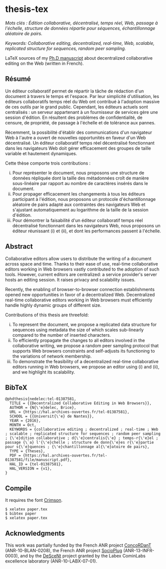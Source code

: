 # thesis-tex

<i> Mots clés : Édition collaborative, décentralisé, temps réel, Web, passage à
l'échelle, structure de données répartie pour séquences, échantillonnage
aléatoire de pairs.  </i>

<i> Keywords: Collaborative editing, decentralized, real-time, Web, scalable,
replicated structure for sequences, random peer sampling.  </i>

LaTeX sources of my [Ph.D
manuscript](https://github.com/Chat-Wane/thesis-tex/blob/master/manuscript.pdf) about
decentralized collaborative editing on the Web (written in French).

## Résumé

Un éditeur collaboratif permet de répartir la tâche de rédaction d'un document à
travers le temps et l'espace. Par leur simplicité d'utilisation, les éditeurs
collaboratifs temps réel du Web ont contribué à l'adoption massive de ces outils
par le grand public. Cependant, les éditeurs actuels sont centralisés : un
serveur appartenant à un fournisseur de services gère une session d'édition. En
résultent des problèmes de confidentialité, de censure, de propriété, de passage
à l'échelle et de tolérance aux pannes.

Récemment, la possibilité d'établir des communications d'un navigateur Web à
l'autre a ouvert de nouvelles opportunités en faveur d'un Web décentralisé. Un
éditeur collaboratif temps réel décentralisé fonctionnant dans les navigateurs
Web doit gérer efficacement des groupes de taille variable et hautement
dynamiques.

Cette thèse comporte trois contributions :
<ol type="i">
  <li> Pour représenter le document, nous proposons une structure de données
    répliquée dont la taille des métadonnées croît de manière sous-linéaire par
    rapport au nombre de caractères insérés dans le document. </li>
  <li> Pour propager efficacement les changements à tous les éditeurs
    participant à l'édition, nous proposons un protocole d'échantillonnage
    aléatoire de pairs adapté aux contraintes des navigateurs Web et s'ajustant
    automatiquement au logarithme de la taille de la session d'édition. </li>
  <li> Pour démontrer la faisabilité d'un éditeur collaboratif temps réel
    décentralisé fonctionnant dans les navigateurs Web, nous proposons un
    éditeur réunissant (i) et (ii), et dont les performances passent à
    l'échelle. </li>
</ol>

## Abstract

Collaborative editors allow users to distribute the writing of a document across
space and time. Thanks to their ease of use, real-time collaborative editors
working in Web browsers vastly contributed to the adoption of such
tools. However, current editors are centralized: a service provider's server
hosts an editing session. It raises privacy and scalability issues.
  
Recently, the enabling of browser-to-browser connection establishments opened
new opportunities in favor of a decentralized Web.  Decentralized real-time
collaborative editors working in Web browsers must efficiently handle highly
dynamic groups of different size.

Contributions of this thesis are threefold:
<ol type="i">
  <li> To represent the document, we propose a replicated data structure for
    sequences using metadata the size of which scales sub-linearly compared to
    the number of inserted characters. </li>
  <li> To efficiently propagate the changes to all editors involved in the
    collaborative writing, we propose a random peer sampling protocol that
    supports Web browsers constraints and self-adjusts its functioning to the
    variations of network membership.</li>
  <li> To demonstrate the feasibility of a decentralized real-time
    collaborative editors running in Web browsers, we propose an editor using
    (i) and (ii), and we highlight its scalability. </li>
</ol>


## BibTeX

```
@phdthesis{nedelec:tel-01387581,
  TITLE = {{Decentralized Collaborative Editing in Web Browsers}},
  AUTHOR = {N{\'e}delec, Brice},
  URL = {https://hal.archives-ouvertes.fr/tel-01387581},
  SCHOOL = {{Universit{\'e} de Nantes}},
  YEAR = {2016},
  MONTH = Oct,
  KEYWORDS = {collaborative editing ; decentralized ; real-time ; Web ; scalable ; replicated structure for sequences ; random peer sampling ; {\'e}dition collaborative ; d{\'e}centralis{\'e} ; temps-r{\'e}el ; passage {\`a} l'{\'e}chelle ; structure de donn{\'e}es r{\'e}partie pour s{\'e}quences ; {\'e}chantillonnage al{\'e}atoire de pairs},
  TYPE = {Theses},
  PDF = {https://hal.archives-ouvertes.fr/tel-01387581/file/manuscript.pdf},
  HAL_ID = {tel-01387581},
  HAL_VERSION = {v1},
}
```

## Compile

It requires the font [Crimson](http://www.fontsquirrel.com/fonts/crimson).

```
$ xelatex paper.tex
$ bibtex paper
$ xelatex paper.tex
```

## Acknowledgments

This work was partially funded by the French ANR project
[ConcoRDanT](http://concordant.lip6.fr) (ANR-10-BLAN-0208), the French ANR
project [SocioPlug](http://socioplug.univ-nantes.fr/) (ANR-13-INFR-0003), and by
the [DeSceNt](http://www.descent.cominlabs.ueb.eu/) project granted by the Labex
CominLabs excellence laboratory (ANR-10-LABX-07-01).

